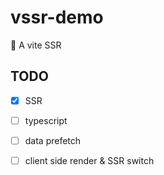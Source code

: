 # vssr-demo
:construction: A vite SSR

## TODO
- [x] SSR
- [ ] typescript
- [ ] data prefetch
- [ ] client side render & SSR switch

